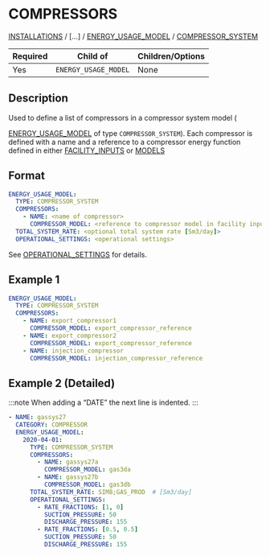 # COMPRESSORS

[INSTALLATIONS](/about/references/INSTALLATIONS.md) / 
[...] /
[ENERGY_USAGE_MODEL](/about/references/ENERGY_USAGE_MODEL.md) / 
[COMPRESSOR_SYSTEM](/about/references/COMPRESSOR_SYSTEM.md)

| Required   | Child of                  | Children/Options                   |
|------------|---------------------------|------------------------------------|
| Yes        | `ENERGY_USAGE_MODEL`      | None                               |

## Description
Used to define a list of compressors in a compressor system model (

[ENERGY_USAGE_MODEL](/about/references/ENERGY_USAGE_MODEL.md) of type `COMPRESSOR_SYSTEM`).
Each compressor is defined with a name and a reference to a compressor energy function defined in either
[FACILITY_INPUTS](/about/references/FACILITY_INPUTS.md) or [MODELS](/about/references/MODELS.md)

## Format
~~~~~~~~yaml
ENERGY_USAGE_MODEL:
  TYPE: COMPRESSOR_SYSTEM
  COMPRESSORS:
    - NAME: <name of compressor>
      COMPRESSOR_MODEL: <reference to compressor model in facility inputs>
  TOTAL_SYSTEM_RATE: <optional total system rate [Sm3/day]>
  OPERATIONAL_SETTINGS: <operational settings>
~~~~~~~~

See [OPERATIONAL_SETTINGS](/about/references/OPERATIONAL_SETTINGS.md) for details.

## Example 1
~~~~~~~~yaml
ENERGY_USAGE_MODEL:
  TYPE: COMPRESSOR_SYSTEM
  COMPRESSORS:
    - NAME: export_compressor1
      COMPRESSOR_MODEL: export_compressor_reference
    - NAME: export_compressor2
      COMPRESSOR_MODEL: export_compressor_reference
    - NAME: injection_compressor
      COMPRESSOR_MODEL: injection_compressor_reference
~~~~~~~~

## Example 2 (Detailed)

:::note
When adding a “DATE” the next line is indented.
:::
~~~~~~~~yaml
- NAME: gassys27
  CATEGORY: COMPRESSOR
  ENERGY_USAGE_MODEL:
    2020-04-01:
      TYPE: COMPRESSOR_SYSTEM
      COMPRESSORS:
        - NAME: gassys27a
          COMPRESSOR_MODEL: gas3da
        - NAME: gassys27b
          COMPRESSOR_MODEL: gas3db
      TOTAL_SYSTEM_RATE: SIM8;GAS_PROD  # [Sm3/day]
      OPERATIONAL_SETTINGS:
        - RATE_FRACTIONS: [1, 0]
          SUCTION_PRESSURE: 50
          DISCHARGE_PRESSURE: 155
        - RATE_FRACTIONS: [0.5, 0.5]
          SUCTION_PRESSURE: 50
          DISCHARGE_PRESSURE: 155
~~~~~~~~
